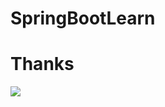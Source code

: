 # SpringBootLearn

# Thanks
![](https://resources.jetbrains.com/storage/products/company/brand/logos/jb_beam.png?_gl=1*jw1vwb*_ga*MTc3MDAwMzkxNy4xNjI3Nzg2Njcy*_ga_9J976DJZ68*MTY1OTQwMTY3My4xMC4xLjE2NTk0MDE4ODQuMA..)
